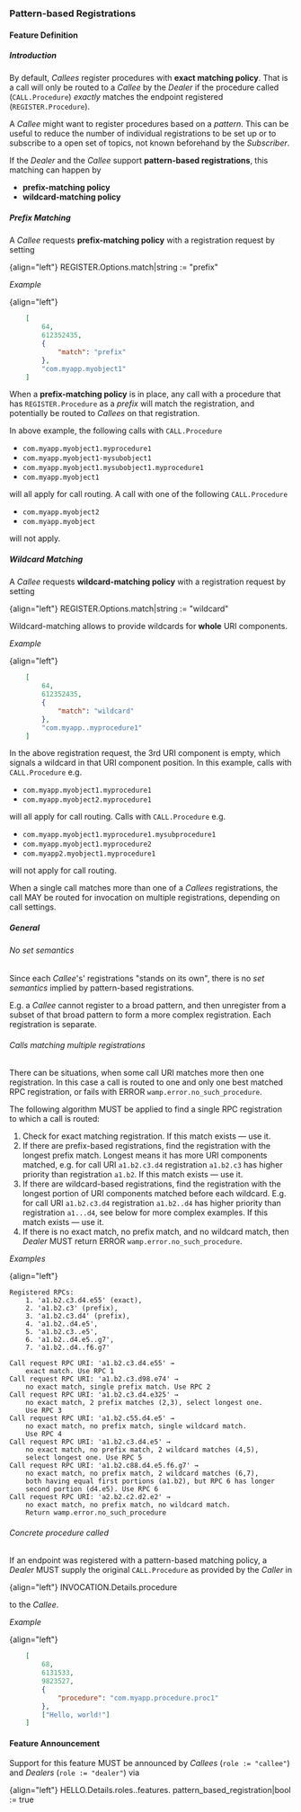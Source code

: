 ### Pattern-based Registrations

#### Feature Definition

##### Introduction

By default, *Callees* register procedures with **exact matching policy**. That is a call will only be routed to a *Callee* by the *Dealer* if the procedure called (`CALL.Procedure`) *exactly* matches the endpoint registered (`REGISTER.Procedure`).

A *Callee* might want to register procedures based on a *pattern*. This can be useful to reduce the number of individual registrations to be set up or to subscribe to a open set of topics, not known beforehand by the *Subscriber*.

If the *Dealer* and the *Callee* support **pattern-based registrations**, this matching can happen by

* **prefix-matching policy**
* **wildcard-matching policy**

##### Prefix Matching

A *Callee* requests **prefix-matching policy** with a registration request by setting

{align="left"}
        REGISTER.Options.match|string := "prefix"

*Example*

{align="left"}
```json
    [
        64,
        612352435,
        {
            "match": "prefix"
        },
        "com.myapp.myobject1"
    ]
```

When a **prefix-matching policy** is in place, any call with a procedure that has `REGISTER.Procedure` as a *prefix* will match the registration, and potentially be routed to *Callees* on that registration.

In above example, the following calls with `CALL.Procedure`

* `com.myapp.myobject1.myprocedure1`
* `com.myapp.myobject1-mysubobject1`
* `com.myapp.myobject1.mysubobject1.myprocedure1`
* `com.myapp.myobject1`

will all apply for call routing. A call with one of the following `CALL.Procedure`

* `com.myapp.myobject2`
* `com.myapp.myobject`

will not apply.


##### Wildcard Matching

A *Callee* requests **wildcard-matching policy** with a registration request by setting

{align="left"}
        REGISTER.Options.match|string := "wildcard"

Wildcard-matching allows to provide wildcards for **whole** URI components.

*Example*

{align="left"}
```json
    [
        64,
        612352435,
        {
            "match": "wildcard"
        },
        "com.myapp..myprocedure1"
    ]
```

In the above registration request, the 3rd URI component is empty, which signals a wildcard in that URI component position. In this example, calls with `CALL.Procedure` e.g.

* `com.myapp.myobject1.myprocedure1`
* `com.myapp.myobject2.myprocedure1`

will all apply for call routing. Calls with `CALL.Procedure` e.g.

* `com.myapp.myobject1.myprocedure1.mysubprocedure1`
* `com.myapp.myobject1.myprocedure2`
* `com.myapp2.myobject1.myprocedure1`

will not apply for call routing.

When a single call matches more than one of a *Callees* registrations, the call MAY be routed for invocation on multiple registrations, depending on call settings.


##### General

###### No set semantics

Since each *Callee*'s' registrations "stands on its own", there is no *set semantics* implied by pattern-based registrations.

E.g. a *Callee* cannot register to a broad pattern, and then unregister from a subset of that broad pattern to form a more complex registration. Each registration is separate.

###### Calls matching multiple registrations

There can be situations, when some call URI matches more then one registration. In this case a call is routed to one and only one best matched RPC registration, or fails with ERROR `wamp.error.no_such_procedure`.

The following algorithm MUST be applied to find a single RPC registration to which a call is routed:

1. Check for exact matching registration. If this match exists — use it.
2. If there are prefix-based registrations, find the registration with the longest prefix match. Longest means it has more URI components matched, e.g. for call URI `a1.b2.c3.d4` registration `a1.b2.c3` has higher priority than registration `a1.b2`. If this match exists — use it.
3. If there are wildcard-based registrations, find the registration with the longest portion of URI components matched before each wildcard. E.g. for call URI `a1.b2.c3.d4` registration `a1.b2..d4` has higher priority than registration `a1...d4`, see below for more complex examples. If this match exists — use it.
4. If there is no exact match, no prefix match, and no wildcard match, then *Dealer* MUST return ERROR `wamp.error.no_such_procedure`.

*Examples*

{align="left"}
```
Registered RPCs:
    1. 'a1.b2.c3.d4.e55' (exact),
    2. 'a1.b2.c3' (prefix),
    3. 'a1.b2.c3.d4' (prefix),
    4. 'a1.b2..d4.e5',
    5. 'a1.b2.c3..e5',
    6. 'a1.b2..d4.e5..g7',
    7. 'a1.b2..d4..f6.g7'

Call request RPC URI: 'a1.b2.c3.d4.e55' → 
    exact match. Use RPC 1
Call request RPC URI: 'a1.b2.c3.d98.e74' → 
    no exact match, single prefix match. Use RPC 2
Call request RPC URI: 'a1.b2.c3.d4.e325' → 
    no exact match, 2 prefix matches (2,3), select longest one.
    Use RPC 3
Call request RPC URI: 'a1.b2.c55.d4.e5' → 
    no exact match, no prefix match, single wildcard match.
    Use RPC 4
Call request RPC URI: 'a1.b2.c3.d4.e5' → 
    no exact match, no prefix match, 2 wildcard matches (4,5), 
    select longest one. Use RPC 5
Call request RPC URI: 'a1.b2.c88.d4.e5.f6.g7' → 
    no exact match, no prefix match, 2 wildcard matches (6,7), 
    both having equal first portions (a1.b2), but RPC 6 has longer 
    second portion (d4.e5). Use RPC 6
Call request RPC URI: 'a2.b2.c2.d2.e2' → 
    no exact match, no prefix match, no wildcard match. 
    Return wamp.error.no_such_procedure
```

###### Concrete procedure called

If an endpoint was registered with a pattern-based matching policy, a *Dealer* MUST supply the original `CALL.Procedure` as provided by the *Caller* in

{align="left"}
        INVOCATION.Details.procedure

to the *Callee*.

*Example*

{align="left"}
```json
    [
        68,
        6131533,
        9823527,
        {
            "procedure": "com.myapp.procedure.proc1"
        },
        ["Hello, world!"]
    ]
```

#### Feature Announcement

Support for this feature MUST be announced by *Callees* (`role := "callee"`) and *Dealers* (`role := "dealer"`) via

{align="left"}
        HELLO.Details.roles.<role>.features.
            pattern_based_registration|bool := true


